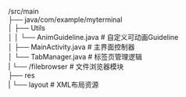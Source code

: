 /src/main<br>
├── java/com/example/myterminal<br>
│   ├── Utils<br>
│   │   └── AnimGuideline.java # 自定义可动画Guideline<br>
│   ├── MainActivity.java       # 主界面控制器<br>
│   └── TabManager.java         # 标签页管理逻辑<br>
|   └── /filebrowser                # 文件浏览器模块<br>
├── res<br>
|   └── layout                  # XML布局资源<br>

